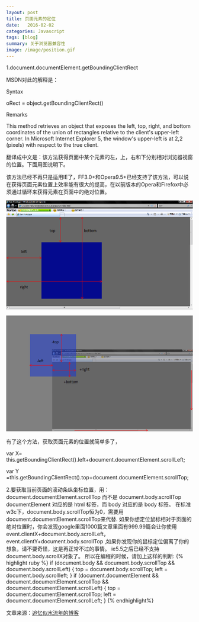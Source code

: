 ```yaml
---
layout: post
title: 页面元素的定位 
date:   2016-02-02 
categories: Javascript
tags: [blog]  
summary: 关于浏览器兼容性
image: /image/position.gif
---
```

1.document.documentElement.getBoundingClientRect

MSDN对此的解释是：

Syntax


oRect = object.getBoundingClientRect()


Remarks

This method retrieves an object that exposes the left, top, right, and bottom coordinates of the union of rectangles relative to the client's upper-left corner. In Microsoft Internet Explorer 5, the window's upper-left is at 2,2 (pixels) with respect to the true client.

翻译成中文是：该方法获得页面中某个元素的左，上，右和下分别相对浏览器视窗的位置。下面用图说明下。 

该方法已经不再只是适用IE了，FF3.0+和Opera9.5+已经支持了该方法，可以说在获得页面元素位置上效率能有很大的提高，在以前版本的Opera和Firefox中必须通过循环来获得元素在页面中的绝对位置。

![position.gif](/image/position.gif)

![position1.gif](/image/position1.gif)

有了这个方法，获取页面元素的位置就简单多了，


 var X= this.getBoundingClientRect().left+document.documentElement.scrollLeft;

 var Y =this.getBoundingClientRect().top+document.documentElement.scrollTop;

2.要获取当前页面的滚动条纵坐标位置，用：
  document.documentElement.scrollTop
而不是
  document.body.scrollTop
documentElement 对应的是 html 标签，而 body 对应的是 body 标签。
在标准w3c下，document.body.scrollTop恒为0，需要用document.documentElement.scrollTop来代替.
如果你想定位鼠标相对于页面的绝对位置时，你会发现google里面1000篇文章里面有999.99篇会让你使用event.clientX+document.body.scrollLeft，event.clientY+document.body.scrollTop
,如果你发现你的鼠标定位偏离了你的想象，请不要奇怪，这是再正常不过的事情。
ie5.5之后已经不支持document.body.scrollX对象了。
所以在编程的时候，请加上这样的判断:
{% highlight ruby %}
if (document.body && document.body.scrollTop && document.body.scrollLeft)
{
   top  = document.body.scrollTop;
   left = document.body.scrollleft; 
}
if (document.documentElement && document.documentElement.scrollTop && document.documentElement.scrollLeft)
{
   top  =  document.documentElement.scrollTop;
   left =  document.documentElement.scrollLeft; 
}
{% endhighlight%}

文章来源：[追忆似水流年的博客](http://www.cnblogs.com/purplefox2008/archive/2010/09/06/1818873.html)

